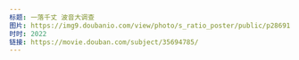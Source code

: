 ```yaml
---
标题: 一落千丈 波音大调查
图片: https://img9.doubanio.com/view/photo/s_ratio_poster/public/p2869138225.jpg
时时: 2022
链接: https://movie.douban.com/subject/35694785/
---
```

